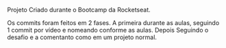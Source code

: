 Projeto Criado durante o Bootcamp da Rocketseat.

Os commits foram feitos em 2 fases. A primeira durante as aulas, seguindo 1 commit por vídeo e nomeando conforme as aulas. Depois Seguindo o desafio e a comentanto como em um projeto normal.
